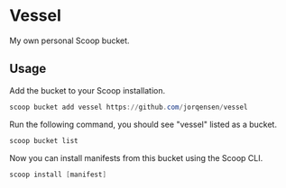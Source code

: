 # Vessel

My own personal Scoop bucket.

## Usage

Add the bucket to your Scoop installation.

```ps1
scoop bucket add vessel https://github.com/jorqensen/vessel
```

Run the following command, you should see "vessel" listed as a bucket.

```ps1
scoop bucket list
```

Now you can install manifests from this bucket using the Scoop CLI.

```ps1
scoop install [manifest]
```

